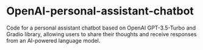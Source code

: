 # OpenAI-personal-assistant-chatbot
Code for a personal assistant chatbot based on OpenAI GPT-3.5-Turbo and Gradio library, allowing users to share their thoughts and receive responses from an AI-powered language model.
